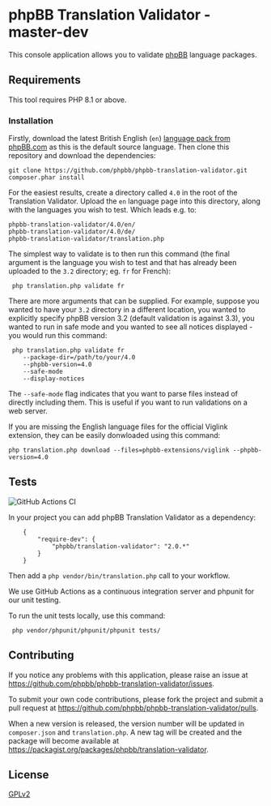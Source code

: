 # phpBB Translation Validator - master-dev 

This console application allows you to validate [phpBB](https://www.phpbb.com) language packages.

## Requirements

This tool requires PHP 8.1 or above.

### Installation

Firstly, download the latest British English (`en`) [language pack from phpBB.com](http://www.phpbb.com/customise/db/translation/british_english/) as this is the default source language. Then clone this repository and download the dependencies:

    git clone https://github.com/phpbb/phpbb-translation-validator.git
    composer.phar install

For the easiest results, create a directory called `4.0` in the root of the Translation Validator. Upload the `en` language page into this directory, along with the languages you wish to test. Which leads e.g. to:

    phpbb-translation-validator/4.0/en/
    phpbb-translation-validator/4.0/de/
    phpbb-translation-validator/translation.php

The simplest way to validate is to then run this command (the final argument is the language you wish to test and that has already been uploaded to the `3.2` directory; eg. `fr` for French):

     php translation.php validate fr

There are more arguments that can be supplied. For example, suppose you wanted to have your `3.2` directory in a different location, you wanted to explicitly specify phpBB version 3.2 (default validation is against 3.3), you wanted to run in safe mode and you wanted to see all notices displayed - you would run this command:

     php translation.php validate fr 
        --package-dir=/path/to/your/4.0 
        --phpbb-version=4.0 
        --safe-mode 
        --display-notices

The `--safe-mode` flag indicates that you want to parse files instead of directly including them. This is useful if you want to run validations on a web server.

If you are missing the English language files for the official Viglink extension, they can be easily donwloaded using this command:

    php translation.php download --files=phpbb-extensions/viglink --phpbb-version=4.0

## Tests

![GitHub Actions CI](https://github.com/phpbb/phpbb-translation-validator/actions/workflows/phpunit.yaml/badge.svg?branch=master)

In your project you can add phpBB Translation Validator as a dependency:

		{
			"require-dev": {
				"phpbb/translation-validator": "2.0.*"
			}
		}

Then add a `php vendor/bin/translation.php` call to your workflow.

We use GitHub Actions as a continuous integration server and phpunit for our unit testing.

To run the unit tests locally, use this command:

     php vendor/phpunit/phpunit/phpunit tests/

## Contributing

If you notice any problems with this application, please raise an issue at https://github.com/phpbb/phpbb-translation-validator/issues.

To submit your own code contributions, please fork the project and submit a pull request at https://github.com/phpbb/phpbb-translation-validator/pulls.

When a new version is released, the version number will be updated in `composer.json` and `translation.php`. A new tag will be created and the package will become available at https://packagist.org/packages/phpbb/translation-validator.

## License

[GPLv2](license.txt)
